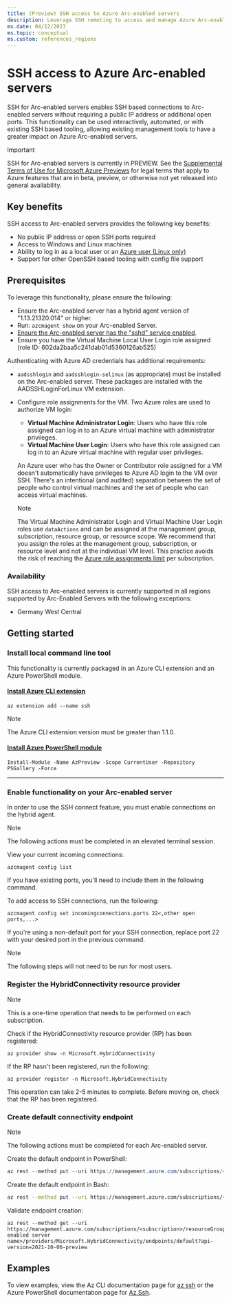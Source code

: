 ```yaml
---
title: (Preview) SSH access to Azure Arc-enabled servers
description: Leverage SSH remoting to access and manage Azure Arc-enabled servers.
ms.date: 04/12/2023
ms.topic: conceptual
ms.custom: references_regions
---
```


# SSH access to Azure Arc-enabled servers
SSH for Arc-enabled servers enables SSH based connections to Arc-enabled servers without requiring a public IP address or additional open ports.
This functionality can be used interactively, automated, or with existing SSH based tooling,
allowing existing management tools to have a greater impact on Azure Arc-enabled servers.

> [!IMPORTANT]
> SSH for Arc-enabled servers is currently in PREVIEW.
> See the [Supplemental Terms of Use for Microsoft Azure Previews](https://azure.microsoft.com/support/legal/preview-supplemental-terms/) for legal terms that apply to Azure features that are in beta, preview, or otherwise not yet released into general availability.

## Key benefits
SSH access to Arc-enabled servers provides the following key benefits:
 - No public IP address or open SSH ports required
 - Access to Windows and Linux machines
 - Ability to log in as a local user or an [Azure user (Linux only)](../../active-directory/devices/howto-vm-sign-in-azure-ad-linux.md)
 - Support for other OpenSSH based tooling with config file support

## Prerequisites
To leverage this functionality, please ensure the following: 
 - Ensure the Arc-enabled server has a hybrid agent version of "1.13.21320.014" or higher.
 - Run: ```azcmagent show``` on your Arc-enabled Server.
 - [Ensure the Arc-enabled server has the "sshd" service enabled](/windows-server/administration/openssh/openssh_install_firstuse).
 - Ensure you have the Virtual Machine Local User Login role assigned (role ID: 602da2baa5c241dab01d5360126ab525)

Authenticating with Azure AD credentials has additional requirements:
 - `aadsshlogin` and `aadsshlogin-selinux` (as appropriate) must be installed on the Arc-enabled server. These packages are installed with the AADSSHLoginForLinux VM extension. 
 - Configure role assignments for the VM.  Two Azure roles are used to authorize VM login:
   - **Virtual Machine Administrator Login**: Users who have this role assigned can log in to an Azure virtual machine with administrator privileges.
   - **Virtual Machine User Login**: Users who have this role assigned can log in to an Azure virtual machine with regular user privileges.
 
    An Azure user who has the Owner or Contributor role assigned for a VM doesn't automatically have privileges to Azure AD login to the VM over SSH. There's an intentional (and audited) separation between the set of people who control virtual machines and the set of people who can access virtual machines. 

    > [!NOTE]
    > The Virtual Machine Administrator Login and Virtual Machine User Login roles use `dataActions` and can be assigned at the management group, subscription, resource group, or resource scope. We recommend that you assign the roles at the management group, subscription, or resource level and not at the individual VM level. This practice avoids the risk of reaching the [Azure role assignments limit](../../role-based-access-control/troubleshoot-limits.md) per subscription.

### Availability
SSH access to Arc-enabled servers is currently supported in all regions supported by Arc-Enabled Servers with the following exceptions:
 - Germany West Central

## Getting started

### Install local command line tool
This functionality is currently packaged in an Azure CLI extension and an Azure PowerShell module.
#### [Install Azure CLI extension](#tab/azure-cli)

```az extension add --name ssh```

> [!NOTE]
> The Azure CLI extension version must be greater than 1.1.0.

#### [Install Azure PowerShell module](#tab/azure-powershell)

```Install-Module -Name AzPreview -Scope CurrentUser -Repository PSGallery -Force```

---

### Enable functionality on your Arc-enabled server
In order to use the SSH connect feature, you must enable connections on the hybrid agent.

> [!NOTE]
> The following actions must be completed in an elevated terminal session.

View your current incoming connections:

```azcmagent config list```

If you have existing ports, you'll need to include them in the following command.

To add access to SSH connections, run the following:

```azcmagent config set incomingconnections.ports 22<,other open ports,...>```

If you're using a non-default port for your SSH connection, replace port 22 with your desired port in the previous command.

> [!NOTE]
> The following steps will not need to be run for most users.

### Register the HybridConnectivity resource provider
> [!NOTE]
> This is a one-time operation that needs to be performed on each subscription.

Check if the HybridConnectivity resource provider (RP) has been registered:

```az provider show -n Microsoft.HybridConnectivity```

If the RP hasn't been registered, run the following:

```az provider register -n Microsoft.HybridConnectivity```

This operation can take 2-5 minutes to complete.  Before moving on, check that the RP has been registered.

### Create default connectivity endpoint
> [!NOTE]
> The following actions must be completed for each Arc-enabled server.

Create the default endpoint in PowerShell:
 ```powershell
 az rest --method put --uri https://management.azure.com/subscriptions/<subscription>/resourceGroups/<resourcegroup>/providers/Microsoft.HybridCompute/machines/<arc enabled server name>/providers/Microsoft.HybridConnectivity/endpoints/default?api-version=2021-10-06-preview --body '{"properties": {"type": "default"}}'
 ```
Create the default endpoint in Bash:
```bash
az rest --method put --uri https://management.azure.com/subscriptions/<subscription>/resourceGroups/<resourcegroup>/providers/Microsoft.HybridCompute/machines/<arc enabled server name>/providers/Microsoft.HybridConnectivity/endpoints/default?api-version=2021-10-06-preview --body '{"properties": {"type": "default"}}'
```
Validate endpoint creation:
 ```
 az rest --method get --uri https://management.azure.com/subscriptions/<subscription>/resourceGroups/<resourcegroup>/providers/Microsoft.HybridCompute/machines/<arc enabled server name>/providers/Microsoft.HybridConnectivity/endpoints/default?api-version=2021-10-06-preview
 ```

## Examples
To view examples, view the Az CLI documentation page for [az ssh](/cli/azure/ssh) or the Azure PowerShell documentation page for [Az.Ssh](/powershell/module/az.ssh).
